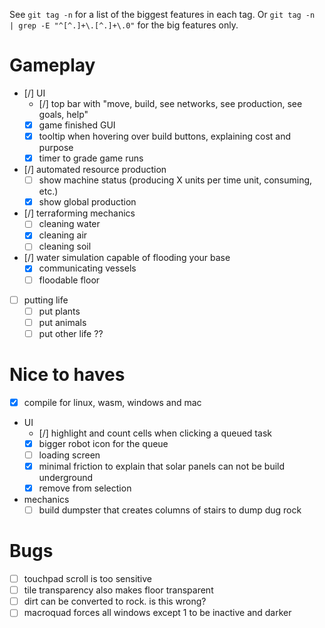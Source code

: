 
See `git tag -n` for a list of the biggest features in each tag.
Or `git tag -n  | grep -E "^[^.]+\.[^.]+\.0"` for the big features only.

# Gameplay

- [/] UI
  - [/] top bar with "move, build, see networks, see production, see goals, help"
  - [x] game finished GUI
  - [x] tooltip when hovering over build buttons, explaining cost and purpose
  - [x] timer to grade game runs
- [/] automated resource production
  - [ ] show machine status (producing X units per time unit, consuming, etc.)
  - [x] show global production
- [/] terraforming mechanics
  - [ ] cleaning water
  - [x] cleaning air
  - [ ] cleaning soil
- [/] water simulation capable of flooding your base
  - [x] communicating vessels
  - [ ] floodable floor
- [ ] putting life
  - [ ] put plants
  - [ ] put animals
  - [ ] put other life ??

# Nice to haves

- [x] compile for linux, wasm, windows and mac
- UI
  - [/] highlight and count cells when clicking a queued task
  - [x] bigger robot icon for the queue
  - [ ] loading screen
  - [x] minimal friction to explain that solar panels can not be build underground
  - [x] remove from selection
- mechanics
  - [ ] build dumpster that creates columns of stairs to dump dug rock

# Bugs

- [ ] touchpad scroll is too sensitive
- [ ] tile transparency also makes floor transparent
- [ ] dirt can be converted to rock. is this wrong?
- [ ] macroquad forces all windows except 1 to be inactive and darker
